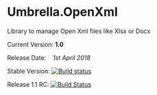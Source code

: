 # Umbrella.OpenXml
Library to manage Open Xml files like Xlsx or Docx

Current Version: <b>1.0</b>

Release Date:    <i>1st April 2018</i>

Stable Version:
[![Build status](https://garaproject.visualstudio.com/Umbrella.OpenXml/_apis/build/status/Umbrella.OpenXml-CI)](https://garaproject.visualstudio.com/Umbrella.OpenXml/_build/latest?definitionId=17)

Release 1.1 RC: [![Build Status](https://garaproject.visualstudio.com/Umbrella.OpenXml/_apis/build/status/Umbrella.OpenXml-1.1RC-CI?branchName=Release1.1RC)](https://garaproject.visualstudio.com/Umbrella.OpenXml/_build/latest?definitionId=32&branchName=Release1.1RC)
